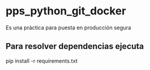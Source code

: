 # pps_python_git_docker

Es una práctica para puesta en producción segura


## Para resolver dependencias ejecuta

pip install -r requirements.txt
